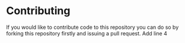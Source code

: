 Contributing
============
If you would like to contribute code to this repository you can do so by forking this repository firstly and issuing a pull request.
Add line 4
